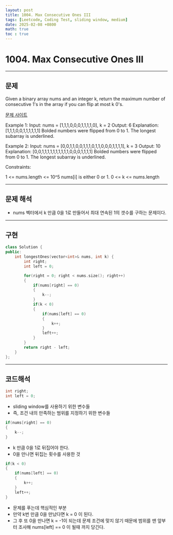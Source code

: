 ```yaml
---
layout: post
title: 1004. Max Consecutive Ones III
tags: [Leetcode, Coding Test, sliding window, medium]
date: 2025-02-08 +0800
math: true
toc : true
---
```




# 1004. Max Consecutive Ones III


****


## 문제

Given a binary array nums and an integer k, return the maximum number of consecutive 1's in the array if you can flip at most k 0's.

 [문제 사이트](https://leetcode.com/problems/max-consecutive-ones-iii/description/?envType=study-plan-v2&envId=leetcode-75)

Example 1:
Input: nums = [1,1,1,0,0,0,1,1,1,1,0], k = 2
Output: 6
Explanation: [1,1,1,0,0,1,1,1,1,1,1]
Bolded numbers were flipped from 0 to 1. The longest subarray is underlined.


Example 2:
Input: nums = [0,0,1,1,0,0,1,1,1,0,1,1,0,0,0,1,1,1,1], k = 3
Output: 10
Explanation: [0,0,1,1,1,1,1,1,1,1,1,1,0,0,0,1,1,1,1]
Bolded numbers were flipped from 0 to 1. The longest subarray is underlined.
 

Constraints:

1 <= nums.length <= 10^5
nums[i] is either 0 or 1.
0 <= k <= nums.length



****


## 문제 해석

- nums 벡터에서 k 만큼 0을 1로 만들어서 최대 연속된 1의 갯수를 구하는 문제이다.



****

## 구현

```cpp
class Solution {
public:
    int longestOnes(vector<int>& nums, int k) {
        int right;
        int left = 0;

        for(right = 0; right < nums.size(); right++)
        {
            if(nums[right] == 0)
            {
                k--;
            }
            if(k < 0)
            {
                if(nums[left] == 0)
                {
                    k++;
                }
                left++;
            }
        }
        return right - left;
    }
};
```


****


## 코드해석
```cpp
int right;
int left = 0;
```
- sliding window를 사용하기 위한 변수들
- 즉, 조건 내의 만족하는 범위를 지정하기 위한 변수들

```cpp
if(nums[right] == 0)
{
    k--;
}
```
- k 만큼 0을 1로 뒤집어야 한다.
- 0을 만나면 뒤집는 횟수를 사용한 것

```cpp
if(k < 0)
{
    if(nums[left] == 0)
    {
        k++;
    }
    left++;
}
```

- 문제를 푸는데 핵심적인 부분
- 만약 k번 만큼 0을 만났다면 k = 0 이 된다.
- 그 후 또 0을 만나면 k = -1이 되는데 문제 조건에 맞지 않기 때문에 범위를 맨 앞부터 조사해 nums[left] == 0 이 될때 까지 당긴다.


